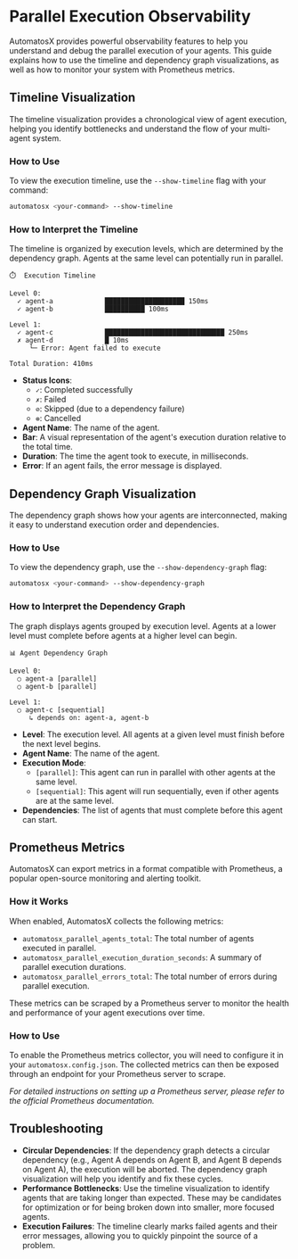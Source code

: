 # Parallel Execution Observability

AutomatosX provides powerful observability features to help you understand and debug the parallel execution of your agents. This guide explains how to use the timeline and dependency graph visualizations, as well as how to monitor your system with Prometheus metrics.

## Timeline Visualization

The timeline visualization provides a chronological view of agent execution, helping you identify bottlenecks and understand the flow of your multi-agent system.

### How to Use

To view the execution timeline, use the `--show-timeline` flag with your command:

```bash
automatosx <your-command> --show-timeline
```

### How to Interpret the Timeline

The timeline is organized by execution levels, which are determined by the dependency graph. Agents at the same level can potentially run in parallel.

```
⏱️  Execution Timeline

Level 0:
  ✓ agent-a             ████████████████████ 150ms
  ✓ agent-b             ██████████ 100ms

Level 1:
  ✓ agent-c             ██████████████████████████████ 250ms
  ✗ agent-d             █ 10ms
     └─ Error: Agent failed to execute

Total Duration: 410ms
```

- **Status Icons**:
    - `✓`: Completed successfully
    - `✗`: Failed
    - `⊘`: Skipped (due to a dependency failure)
    - `⊗`: Cancelled
- **Agent Name**: The name of the agent.
- **Bar**: A visual representation of the agent's execution duration relative to the total time.
- **Duration**: The time the agent took to execute, in milliseconds.
- **Error**: If an agent fails, the error message is displayed.

## Dependency Graph Visualization

The dependency graph shows how your agents are interconnected, making it easy to understand execution order and dependencies.

### How to Use

To view the dependency graph, use the `--show-dependency-graph` flag:

```bash
automatosx <your-command> --show-dependency-graph
```

### How to Interpret the Dependency Graph

The graph displays agents grouped by execution level. Agents at a lower level must complete before agents at a higher level can begin.

```
📊 Agent Dependency Graph

Level 0:
  ○ agent-a [parallel]
  ○ agent-b [parallel]

Level 1:
  ○ agent-c [sequential]
     ↳ depends on: agent-a, agent-b
```

- **Level**: The execution level. All agents at a given level must finish before the next level begins.
- **Agent Name**: The name of the agent.
- **Execution Mode**:
    - `[parallel]`: This agent can run in parallel with other agents at the same level.
    - `[sequential]`: This agent will run sequentially, even if other agents are at the same level.
- **Dependencies**: The list of agents that must complete before this agent can start.

## Prometheus Metrics

AutomatosX can export metrics in a format compatible with Prometheus, a popular open-source monitoring and alerting toolkit.

### How it Works

When enabled, AutomatosX collects the following metrics:
- `automatosx_parallel_agents_total`: The total number of agents executed in parallel.
- `automatosx_parallel_execution_duration_seconds`: A summary of parallel execution durations.
- `automatosx_parallel_errors_total`: The total number of errors during parallel execution.

These metrics can be scraped by a Prometheus server to monitor the health and performance of your agent executions over time.

### How to Use

To enable the Prometheus metrics collector, you will need to configure it in your `automatosx.config.json`. The collected metrics can then be exposed through an endpoint for your Prometheus server to scrape.

*For detailed instructions on setting up a Prometheus server, please refer to the official Prometheus documentation.*

## Troubleshooting

- **Circular Dependencies**: If the dependency graph detects a circular dependency (e.g., Agent A depends on Agent B, and Agent B depends on Agent A), the execution will be aborted. The dependency graph visualization will help you identify and fix these cycles.
- **Performance Bottlenecks**: Use the timeline visualization to identify agents that are taking longer than expected. These may be candidates for optimization or for being broken down into smaller, more focused agents.
- **Execution Failures**: The timeline clearly marks failed agents and their error messages, allowing you to quickly pinpoint the source of a problem.
